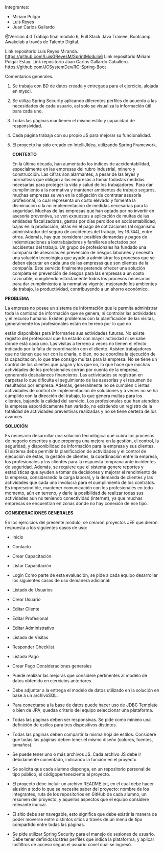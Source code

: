 Integrantes:

- Miriam Pulgar
- Luis Reyes
- Juan Carlos Gallardo

@Versión 4.0
Trabajo final módulo 6, Full Stack Java Trainee, Bootcamp Awakelab a través de Talento Digital.

Link repositorio Luis Reyes Miranda. https://github.com/LuisGReyesM/SprintModulo6
Link repositorio Miriam Pulgar Estay.
Link repositorio Juan Carlos Gallardo Caballero. https://github.com/JCSystemDev/RC-Spring-Boot




Comentarios generales.


1. Se trabaja con BD de datos creada y entregada para el ejercicio, alojada en mysql.
2. Se utiliza Spring Security aplicando diferentes perfiles de acuerdo a las necesidades de cada usuario, así solo se visualiza la información útil para cada uno.
3. Todas las páginas mantienen el mismo estilo y capacidad de responsividad.
4. Cada página trabaja con su propio JS para mejorar su funcionalidad.
5. El proyecto ha sido creado en IntelliJIdea, utilizando Spring Framework.


   **CONTEXTO** 

   En la última década, han aumentado los índices de accidentabilidad, especialmente en las empresas del rubro industrial, minero y construcción. Las cifras son alarmantes, a pesar de las leyes y normativas que obligan a las empresas a tomar todaslas medidas necesarias para proteger la vida y salud de los trabajadores. Para dar cumplimiento a la normativa y mantener ambientes de trabajo seguros, muchas empresas se ven en la obligación de contratar asesoría profesional, lo cual representa un costo elevado y fomenta la disminución o la no implementación de medidas necesarias para la seguridad. Muchas de las empresas que han optado por no invertir en asesoría preventiva, se ven expuestas a aplicación de multas de las entidades fiscalizadoras, gastos por días perdidos en accidentabilidad, bajas en la producción, alzas en el pago de cotizaciones (al organismo administrador del seguro de accidentes del trabajo, ley 16.744), entre otros. Además, hay que considerar posibles demandas y pagos de indemnizaciones a lostrabajadores y familiares afectados por accidentes del trabajo. Un grupo de profesionales ha fundado una compañía de asesorías en prevención de riesgos laborales y necesita una solución tecnológica que ayude a administrar los procesos que se deben ejecutar en cada una de las empresas que son clientes de la compañía. Este servicio finalmente pretende ofrecer una solución completa en prevención de riesgos para las empresas a un costo razonable, cumpliendo estrictamente todos los procesos necesarios para dar cumplimiento a la normativa vigente, mejorando los ambientes de trabajo, la productividad, contribuyendo a un ahorro económico.
   
**PROBLEMA**

La empresa no posee un sistema de información que le permita administrar toda la cantidad de
información que se genera, ni controlar las actividades y el recurso humano. Existen problemas
con la planificación de las visitas, generalmente los profesionales están en terreno por lo que no

están disponibles para informarles sus actividades futuras. No existe registro del profesional que
ha estado con mayor actividad ni se sabe dónde está cada uno.
Las visitas a terreno a veces no tienen el efecto indicado por la falta de coordinación con el cliente.
Asisten trabajadores que no tienen que ver con la charla, o bien, no se coordina la ejecución de
la capacitación, lo que trae consigo multas para la empresa. No se tiene un control de los clientes
que pagan y los que no, lo que hace que muchas actividades de los profesionales corran por
cuenta de la empresa, generando desbalances financieros. Las actividades se registran en
carpetas lo que dificulta el seguimiento de las asesorías y el resumen de resultados por empresa.
Además, generalmente no se cumplen c iertas actividades de control de implementación de
soluciones y a veces no se ha cumplido con la dirección del trabajo, lo que genera multas para los
clientes, bajando la calidad del servicio. Los profesionales que han atendido la empresa
esporádicamente han variado, no existiendo un registro de la totalidad de actividades preventivas
realizadas y no se tiene certeza de los avances.

**SOLUCIÓN**

Es necesario desarrollar una solución tecnológica que cubra los procesos de negocio descritos y
que proponga una mejora en la gestión, el control, la seguridad, y disponibilidad de información
para la empresa y sus clientes. El sistema debe permitir la planificación de actividades y el control
de ejecución de éstas, la gestión de clientes, la coordinación entre la empresa, los profesionales
y los clientes para la respuesta temprana ante incidentes de seguridad. Además, se requiere que
el sistema genere reportes y estadísticas que ayuden a tomar de decisiones y mejorar el
rendimiento de la empresa, considerando la carga laboral, y la demanda de clientes y las
actividades que cada uno involucra para el cumplimiento de los contratos. Es imprescindible,
mantener comunicación con los profesionales en todo momento, aún en terreno, y darle la
posibilidad de realizar todas sus actividades aun no teniendo conectividad (internet), ya que
muchas empresas se encuentran en zonas donde no hay conexión de ese tipo.

**CONSIDERACIONES GENERALES**

En los ejercicios del presente módulo, se crearon proyectos JEE que dieron respuesta a los
siguientes casos de uso:
- Inicio
- Contacto
- Crear Capacitación
- Listar Capacitación
- Login
  Como parte de esta evaluación, se pide a cada equipo desarrollar los siguientes casos de uso
  demanera adicional:

- Listado de Usuarios
- Crear Usuario
- Editar Cliente
- Editar Profesional
- Editar Administrativo
- Listado de Visitas
- Responder Checklist
- Listado Pago
- Crear Pago
  Consideraciones generales
- Puede realizar las mejoras que considere pertinentes al modelo de datos obtenido
  en ejercicios anteriores.
- Debe adjuntar a la entrega el modelo de datos utilizado en la solución en base a un
  archivoSQL.
- Para conectarse a la base de datos puede hacer uso de JDBC Template o bien de JPA;
  quedaa criterio del equipo seleccionar una plataforma.
- Todas las páginas deben ser responsivas. Se pide como mínimo una definición de
  estilos para tres dispositivos distintos.
- Todas las páginas deben compartir la misma hoja de estilos. Considere que todas las
  páginas deben tener el mismo diseño (colores, fuentes, tamaños).
- Se puede tener uno o más archivos JS. Cada archivo JS debe ir debidamente
  comentado, indicando la función en el proyecto.
- Se solicita que cada alumno disponga, en un repositorio personal de tipo público, el
  códigoperteneciente al proyecto.
- El proyecto debe incluir un archivo README.txt, en el cual debe hacer alusión a todo
  lo que se necesite saber del proyecto: nombre de los integrantes, ruta de los
  repositorios en GitHub de cada alumno, un resumen del proyecto, y aquellos
  aspectos que el equipo considere relevante indicar.
- El sitio debe ser navegable, esto significa que debe existir la manera de poder
  moverse entre distintos sitios a través de un menú de tipo compartido entre todas
  las páginas.
- Se pide utilizar Spring Security para el manejo de sesiones de usuario. Debe tener
  definidoslostres perfiles que indica la plataforma, y aplicar losfiltros de acceso según
  el usuario conel cual se ingresó.